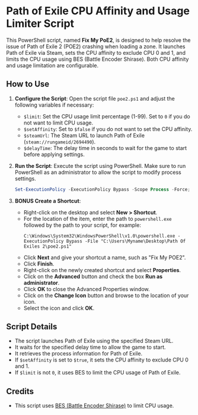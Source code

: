 # Path of Exile CPU Affinity and Usage Limiter Script

This PowerShell script, named **Fix My PoE2**, is designed to help resolve the issue of Path of Exile 2 (POE2) crashing when loading a zone. It launches Path of Exile via Steam, sets the CPU affinity to exclude CPU 0 and 1, and limits the CPU usage using BES (Battle Encoder Shirase). 
Both CPU affinity and usage limitation are configurable.

## How to Use

1. **Configure the Script**: Open the script file `poe2.ps1` and adjust the following variables if necessary:
    - `$limit`: Set the CPU usage limit percentage (1-99). Set to `0` if you do not want to limit CPU usage.
    - `$setAffinity`: Set to `$false` if you do not want to set the CPU affinity.
    - `$steamUrl`: The Steam URL to launch Path of Exile (`steam://rungameid/2694490`).
    - `$delayTime`: The delay time in seconds to wait for the game to start before applying settings.

2. **Run the Script**: Execute the script using PowerShell. Make sure to run PowerShell as an administrator to allow the script to modify process settings.

    ```powershell
    Set-ExecutionPolicy -ExecutionPolicy Bypass -Scope Process -Force; .\poe2.ps1
    ```

3. **BONUS Create a Shortcut**:
    - Right-click on the desktop and select **New > Shortcut**.
    - For the location of the item, enter the path to `powershell.exe` followed by the path to your script, for example:
      ```
      C:\Windows\System32\WindowsPowerShell\v1.0\powershell.exe -ExecutionPolicy Bypass -File "C:\Users\Myname\Desktop\Path Of Exiles 2\poe2.ps1"
      ```
    - Click **Next** and give your shortcut a name, such as "Fix My POE2".
    - Click **Finish**.
    - Right-click on the newly created shortcut and select **Properties**.
    - Click on the **Advanced** button and check the box **Run as administrator**.
    - Click **OK** to close the Advanced Properties window.
    - Click on the **Change Icon** button and browse to the location of your icon.
    - Select the icon and click **OK**.

## Script Details

- The script launches Path of Exile using the specified Steam URL.
- It waits for the specified delay time to allow the game to start.
- It retrieves the process information for Path of Exile.
- If `$setAffinity` is set to `$true`, it sets the CPU affinity to exclude CPU 0 and 1.
- If `$limit` is not `0`, it uses BES to limit the CPU usage of Path of Exile.

## Credits

- This script uses [BES (Battle Encoder Shirase)](https://mion.faireal.net/BES/) to limit CPU usage.
